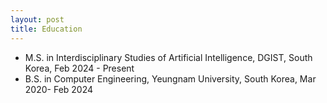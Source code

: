 ```yaml
---
layout: post
title: Education
---
```


* M.S. in Interdisciplinary Studies of Artificial Intelligence, DGIST, South Korea, Feb 2024 - Present
* B.S. in Computer Engineering, Yeungnam University, South Korea, Mar 2020- Feb 2024
